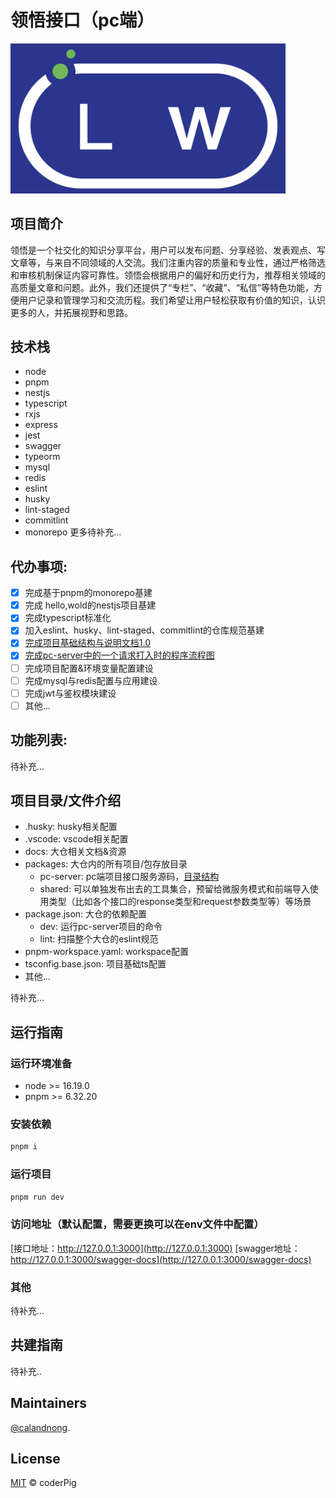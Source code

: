 # 领悟接口（pc端）

<img
  src="./docs/imgs/ling-wu-logo.png" width="440px"
/>

## 项目简介

领悟是一个社交化的知识分享平台，用户可以发布问题、分享经验、发表观点、写文章等，与来自不同领域的人交流。我们注重内容的质量和专业性，通过严格筛选和审核机制保证内容可靠性。领悟会根据用户的偏好和历史行为，推荐相关领域的高质量文章和问题。此外，我们还提供了“专栏”、“收藏”、“私信”等特色功能，方便用户记录和管理学习和交流历程。我们希望让用户轻松获取有价值的知识，认识更多的人，并拓展视野和思路。

## 技术栈

  * node
  * pnpm
  * nestjs
  * typescript
  * rxjs
  * express
  * jest
  * swagger
  * typeorm
  * mysql
  * redis
  * eslint
  * husky
  * lint-staged
  * commitlint
  * monorepo
  更多待补充...

## 代办事项:

- [x] 完成基于pnpm的monorepo基建
- [x] 完成 hello,wold的nestjs项目基建
- [x] 完成typescript标准化
- [x] 加入eslint、husky、lint-staged、commitlint的仓库规范基建
- [x] [完成项目基础结构与说明文档1.0](./docs//1.nestjs%E9%A1%B9%E7%9B%AE%E5%9F%BA%E7%A1%80%E7%BB%93%E6%9E%84%E4%B8%8E%E8%AF%B4%E6%98%8E.md)
- [x] [完成pc-server中的一个请求打入时的程序流程图](./docs//2.%E4%B8%80%E4%B8%AA%E8%AF%B7%E6%B1%82%E5%BC%80%E5%A7%8B%E5%88%B0%E7%BB%93%E6%9D%9F%E8%BF%87%E7%A8%8B%E4%B8%AD%E7%9A%84nestjs%E7%A8%8B%E5%BA%8F%E6%89%A7%E8%A1%8C%E6%B5%81%E7%A8%8B%E5%9B%BE.md)
- [ ] 完成项目配置&环境变量配置建设
- [ ] 完成mysql与redis配置与应用建设
- [ ] 完成jwt与鉴权模块建设
- [ ] 其他...

## 功能列表:

待补充...

## 项目目录/文件介绍
- .husky: husky相关配置
- .vscode: vscode相关配置
- docs: 大仓相关文档&资源
- packages: 大仓内的所有项目/包存放目录
  - pc-server: pc端项目接口服务源码，[目录结构](./docs//1.nestjs%E9%A1%B9%E7%9B%AE%E5%9F%BA%E7%A1%80%E7%BB%93%E6%9E%84%E4%B8%8E%E8%AF%B4%E6%98%8E.md)
  - shared: 可以单独发布出去的工具集合，预留给微服务模式和前端导入使用类型（比如各个接口的response类型和request参数类型等）等场景
- package.json: 大仓的依赖配置
  - dev: 运行pc-server项目的命令
  - lint: 扫描整个大仓的eslint规范
- pnpm-workspace.yaml: workspace配置
- tsconfig.base.json: 项目基础ts配置
- 其他...

待补充...

## 运行指南

### 运行环境准备
- node >= 16.19.0
- pnpm >= 6.32.20

### 安装依赖
```bash
pnpm i
```
### 运行项目
```bash
pnpm run dev
```
### 访问地址（默认配置，需要更换可以在env文件中配置）
[接口地址：http://127.0.0.1:3000](http://127.0.0.1:3000)
[swagger地址：http://127.0.0.1:3000/swagger-docs](http://127.0.0.1:3000/swagger-docs)
### 其他
待补充...


## 共建指南

待补充..

## Maintainers

[@calandnong](https://github.com/calandnong).

## License

[MIT](LICENSE) © coderPig

